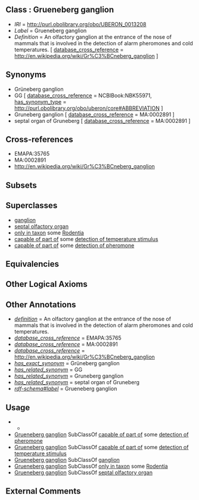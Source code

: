 
## Class : Grueneberg ganglion

 * *IRI* = http://purl.obolibrary.org/obo/UBERON_0013208
 * *Label* = Grueneberg ganglion
 * *Definition* = An olfactory ganglion at the entrance of the nose of mammals that is involved in the detection of alarm pheromones and cold temperatures. [ [database_cross_reference](../../ef/oboInOwl#hasDbXref.md) = http://en.wikipedia.org/wiki/Gr%C3%BCneberg_ganglion ]

## Synonyms

 * Grüneberg ganglion
 * GG [ [database_cross_reference](../../ef/oboInOwl#hasDbXref.md) = NCBIBook:NBK55971, [has_synonym_type](../../pe/oboInOwl#hasSynonymType.md) = http://purl.obolibrary.org/obo/uberon/core#ABBREVIATION ]
 * Gruneberg ganglion [ [database_cross_reference](../../ef/oboInOwl#hasDbXref.md) = MA:0002891 ]
 * septal organ of Gruneberg [ [database_cross_reference](../../ef/oboInOwl#hasDbXref.md) = MA:0002891 ]

## Cross-references

 * EMAPA:35765
 * MA:0002891
 * http://en.wikipedia.org/wiki/Gr%C3%BCneberg_ganglion

## Subsets


## Superclasses

 * [ganglion](../../UBERON/45/UBERON_0000045.md)
 * [septal olfactory organ](../../UBERON/45/UBERON_0015245.md)
 * [only in taxon](../../RO/60/RO_0002160.md) some [Rodentia](../../NCBITaxon/89/NCBITaxon_9989.md)
 * [capable of part of](../../RO/16/RO_0002216.md) some [detection of temperature stimulus](../../GO/48/GO_0016048.md)
 * [capable of part of](../../RO/16/RO_0002216.md) some [detection of pheromone](../../GO/95/GO_0043695.md)

## Equivalencies


## Other Logical Axioms


## Other Annotations

 * *[definition](../../IAO/15/IAO_0000115.md)* = An olfactory ganglion at the entrance of the nose of mammals that is involved in the detection of alarm pheromones and cold temperatures.
 * *[database_cross_reference](../../ef/oboInOwl#hasDbXref.md)* = EMAPA:35765
 * *[database_cross_reference](../../ef/oboInOwl#hasDbXref.md)* = MA:0002891
 * *[database_cross_reference](../../ef/oboInOwl#hasDbXref.md)* = http://en.wikipedia.org/wiki/Gr%C3%BCneberg_ganglion
 * *[has_exact_synonym](../../ym/oboInOwl#hasExactSynonym.md)* = Grüneberg ganglion
 * *[has_related_synonym](../../ym/oboInOwl#hasRelatedSynonym.md)* = GG
 * *[has_related_synonym](../../ym/oboInOwl#hasRelatedSynonym.md)* = Gruneberg ganglion
 * *[has_related_synonym](../../ym/oboInOwl#hasRelatedSynonym.md)* = septal organ of Gruneberg
 * *[rdf-schema#label](../../el/rdf-schema#label.md)* = Grueneberg ganglion

## Usage

 * -
 * [Grueneberg ganglion](../../UBERON/08/UBERON_0013208.md) SubClassOf [capable of part of](../../RO/16/RO_0002216.md) some [detection of pheromone](../../GO/95/GO_0043695.md)
 * [Grueneberg ganglion](../../UBERON/08/UBERON_0013208.md) SubClassOf [capable of part of](../../RO/16/RO_0002216.md) some [detection of temperature stimulus](../../GO/48/GO_0016048.md)
 * [Grueneberg ganglion](../../UBERON/08/UBERON_0013208.md) SubClassOf [ganglion](../../UBERON/45/UBERON_0000045.md)
 * [Grueneberg ganglion](../../UBERON/08/UBERON_0013208.md) SubClassOf [only in taxon](../../RO/60/RO_0002160.md) some [Rodentia](../../NCBITaxon/89/NCBITaxon_9989.md)
 * [Grueneberg ganglion](../../UBERON/08/UBERON_0013208.md) SubClassOf [septal olfactory organ](../../UBERON/45/UBERON_0015245.md)

## External Comments

